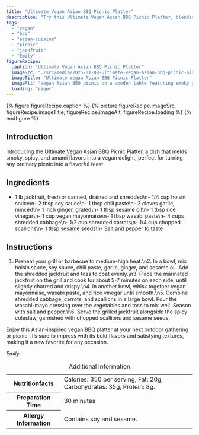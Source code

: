 ```yaml
---
title: "Ultimate Vegan Asian BBQ Picnic Platter"
description: "Try this Ultimate Vegan Asian BBQ Picnic Platter, blending smoky jackfruit with spicy coleslaw for a plant-based feast. Perfect for picnics or any festive outdoor occasion."
tags:
  - "vegan"
  - "bbq"
  - "asian-cuisine"
  - "picnic"
  - "jackfruit"
  - "Emily"
figureRecipe: 
  caption: "Ultimate Vegan Asian BBQ Picnic Platter"
  imageSrc: "./src/media/2025-01-08-ultimate-vegan-asian-bbq-picnic-platter-2211.png"
  imageTitle: "Ultimate Vegan Asian BBQ Picnic Platter"
  imageAlt: "Vegan Asian BBQ picnic on a wooden table featuring smoky grilled jackfruit, spicy wasabi-mayo coleslaw, wildflowers, and a linen napkin, set outdoors with greenery."
  loading: "eager"
---
```


{% figure figureRecipe.caption %}
{% picture figureRecipe.imageSrc, figureRecipe.imageTitle, figureRecipe.imageAlt, figureRecipe.loading %}
{% endfigure %}

## Introduction

Introducing the Ultimate Vegan Asian BBQ Picnic Platter, a dish that melds smoky, spicy, and umami flavors into a vegan delight, perfect for turning any ordinary picnic into a flavorful feast.

## Ingredients

- 1 lb jackfruit, fresh or canned, drained and shredded\n- 1/4 cup hoisin sauce\n- 2 tbsp soy sauce\n- 1 tbsp chili paste\n- 2 cloves garlic, minced\n- 1 inch ginger, grated\n- 1 tbsp sesame oil\n- 1 tbsp rice vinegar\n- 1 cup vegan mayonnaise\n- 1 tbsp wasabi paste\n- 4 cups shredded cabbage\n- 1/2 cup shredded carrots\n- 1/4 cup chopped scallions\n- 1 tbsp sesame seeds\n- Salt and pepper to taste

## Instructions

1. Preheat your grill or barbecue to medium-high heat.\n2. In a bowl, mix hoisin sauce, soy sauce, chili paste, garlic, ginger, and sesame oil. Add the shredded jackfruit and toss to coat evenly.\n3. Place the marinated jackfruit on the grill and cook for about 5-7 minutes on each side, until slightly charred and crispy.\n4. In another bowl, whisk together vegan mayonnaise, wasabi paste, and rice vinegar until smooth.\n5. Combine shredded cabbage, carrots, and scallions in a large bowl. Pour the wasabi-mayo dressing over the vegetables and toss to mix well. Season with salt and pepper.\n6. Serve the grilled jackfruit alongside the spicy coleslaw, garnished with chopped scallions and sesame seeds.

Enjoy this Asian-inspired vegan BBQ platter at your next outdoor gathering or picnic. It’s sure to impress with its bold flavors and satisfying textures, making it a new favorite for any occasion.

*Emily*

<table><caption class='sr-only'>Additional Information</caption><tr><th>Nutritionfacts</th><td>Calories: 350 per serving, Fat: 20g, Carbohydrates: 35g, Protein: 8g.&nbsp;</td></tr><tr><th>Preparation Time</th><td>30 minutes&nbsp;</td></tr><tr><th>Allergy Information</th><td>Contains soy and sesame.&nbsp;</td></tr></table>

